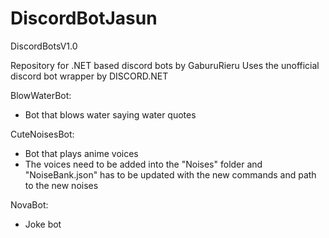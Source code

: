 # DiscordBotJasun
DiscordBotsV1.0

Repository for .NET based discord bots by GaburuRieru
Uses the unofficial discord bot wrapper by DISCORD.NET

BlowWaterBot:
- Bot that blows water saying water quotes

CuteNoisesBot:
- Bot that plays anime voices
- The voices need to be added into the "Noises" folder and "NoiseBank.json" has to be updated with the new commands and path to the new noises

NovaBot:
- Joke bot
